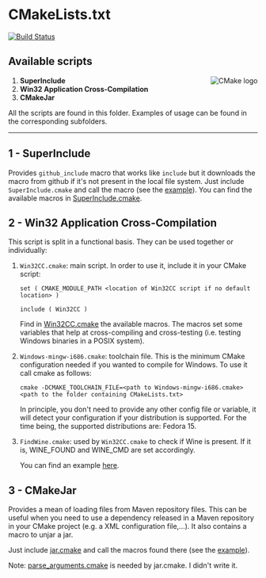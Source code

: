 CMakeLists.txt
==============

[![Build Status](https://travis-ci.org/daniperez/CMakeLists.txt.png)](https://travis-ci.org/daniperez/CMakeLists.txt)

Available scripts
-----------------

<a href="http://cmake.org"><img alt="CMake logo" src="http://www.cmake.org/opensourcelogos/cmake100.png" align="right"/></a>

1.  **SuperInclude**
2.  **Win32 Application Cross-Compilation**
3.  **CMakeJar**

All the scripts are found in this folder. Examples of usage can be found
in the corresponding subfolders.

* * *

1 - SuperInclude
----------------

Provides ``github_include`` macro that works like ``include`` but it downloads
the macro from github if it's not present in the local file system.
Just include ``SuperInclude.cmake`` and call the macro (see the
 [example](https://github.com/daniperez/CMakeLists.txt/blob/master/super_include/example/CMakeLists.txt)).
You can find the available macros in [SuperInclude.cmake](https://github.com/daniperez/CMakeLists.txt/blob/master/super_include/SuperInclude.cmake).

2 - Win32 Application Cross-Compilation
---------------------------------------

This script is split in a functional basis. They can be used together or individually:

1.  ``Win32CC.cmake``: main script. In order to use it, include it
    in your CMake script:

        set ( CMAKE_MODULE_PATH <location of Win32CC script if no default location> )

        include ( Win32CC )

    Find in [Win32CC.cmake](https://github.com/daniperez/CMakeLists.txt/blob/master/win32cc/Win32CC.cmake)
    the available macros. The macros set some variables that help at cross-compiling and
    cross-testing (i.e. testing Windows binaries in a POSIX system).

2.  ``Windows-mingw-i686.cmake``: toolchain file. This is the minimum CMake configuration needed 
    if you wanted to compile for Windows. To use it call cmake as follows:

        cmake -DCMAKE_TOOLCHAIN_FILE=<path to Windows-mingw-i686.cmake> <path to the folder containing CMakeLists.txt>

    In principle, you don't need to provide any other config file or
    variable, it will detect your configuration if your distribution is
    supported. For the time being, the supported distributions are: Fedora 15.

3.  ``FindWine.cmake``: used by ``Win32CC.cmake`` to check if
    Wine is present. If it is, WINE_FOUND and WINE_CMD are set accordingly.

    You can find an example [here](https://github.com/daniperez/CMakeLists.txt/blob/master/win32cc/example/CMakeLists.txt).

3 - CMakeJar
--------------

Provides a mean of loading files from Maven repository files. This can be useful
when you need to use a dependency released in a Maven repository in your CMake
project (e.g. a XML configuration file,...). It also contains a macro to
unjar a jar.

Just include [jar.cmake](https://github.com/daniperez/CMakeLists.txt/blob/master/cmake_jar/jar.cmake) and call the macros
found there
(see the [example](https://github.com/daniperez/CMakeLists.txt/blob/master/cmake_jar/example/CMakeLists.txt)).

Note: [parse_arguments.cmake](https://github.com/daniperez/CMakeLists.txt/blob/master/cmake_jar/parse_arguments.cmake)
is needed by jar.cmake. I didn't write it.
